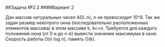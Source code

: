 ##Задача №2.2
####Вариант 2

Дан массив натуральных чисел A[0..n), n не превосходит 10^8. 
Так же задан размер некотрого окна (последовательно расположенных элементов массива) в этом массиве k, k<=n. 
Требуется для каждого положения окна (от 0 и до n-k) вывести значение максимума в окне. Скорость работы O(n log n), память O(k).
